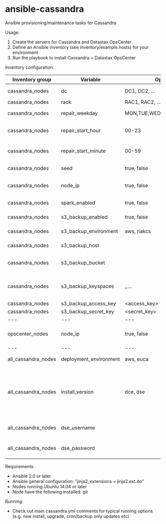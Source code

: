 # ansible-cassandra
Ansible provisioning/maintenance tasks for Cassandra

Usage:

1. Create the servers for Cassandra and Datastax OpsCenter
2. Define an Ansible inventory (see inventory/example.hosts) for your environment
3. Run the playbook to install Cassandra + Datastax OpsCenter

Inventory configuration:

Inventory group | Variable | Options | Default | Description
--- | --- | --- | --- | ---
cassandra_nodes | dc | DC1, DC2, ... | - | data center of node
cassandra_nodes | rack | RAC1, RAC2, ... | - | rack of node
cassandra_nodes | repair_weekday | MON,TUE,WED,THU,FRI,SAT,SUN | - | day(s) to run repair on node
cassandra_nodes | repair_start_hour | 00-23 | 03 | hour to start cron based repair
cassandra_nodes | repair_start_minute | 00-59 | 0 | minute to start cron based repair
cassandra_nodes | seed | true, false | - | is the node a seed
cassandra_nodes | node_ip | true, false | - | IP for internal cluster communications
cassandra_nodes | spark_enabled | true, false | false | enable Spark on node (DSE only)
cassandra_nodes | s3_backup_enabled | true, false | false | enable S3 backups
cassandra_nodes | s3_backup_environment | aws, riakcs | - | environment for S3 backups
cassandra_nodes | s3_backup_host| <host> | - | S3 host (for non-AWS)
cassandra_nodes | s3_backup_bucket | <bucket> | - | S3 bucket where to store backups
cassandra_nodes | s3_backup_keyspaces | <keyspace>,<keyspace>,... | - | Cassandra keyspaces to backup (comma separated)
cassandra_nodes | s3_backup_access_key | <access_key> | - | S3 access key
cassandra_nodes | s3_backup_secret_key | <secret_key> | - | S3 secret key
--- | --- | --- | ---
opscenter_nodes | node_ip | true, false | - | IP for internal cluster communications
--- | --- | --- | ---
all_cassandra_nodes | deployment_environment | aws, euca | - | environment for installation
all_cassandra_nodes | install_version | dce, dse | - | Cassandra to install (dce=Datastax Community Edition, dse=Datastax Enterprise Edition)
all_cassandra_nodes | dse_username | <DSE username> | - | DSE username (only for DSE install)
all_cassandra_nodes | dse_password | <DSE password> | - | DSE password (only for DSE install)

Requirements:
- Ansible 2.0 or later
- Ansible general configuration: "jinja2_extensions = jinja2.ext.do"
- Nodes running Ubuntu 14.04 or later
- Node have the following installed: git

Running:
- Check out main cassandra.yml comments for typical running options (e.g. new install, upgrade, cron/backup only updates etc)
